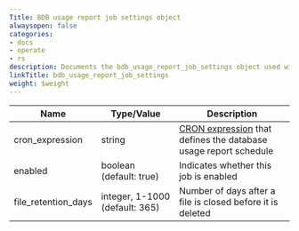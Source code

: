 ```yaml
---
Title: BDB usage report job settings object
alwaysopen: false
categories:
- docs
- operate
- rs
description: Documents the bdb_usage_report_job_settings object used with Redis Enterprise Software REST API calls.
linkTitle: bdb_usage_report_job_settings
weight: $weight
---
```


| Name | Type/Value | Description |
|------|------------|-------------|
| cron_expression | string | [CRON expression](https://en.wikipedia.org/wiki/Cron#CRON_expression) that defines the database usage report schedule |
| enabled | boolean (default: true) | Indicates whether this job is enabled |
| file_retention_days | integer, 1-1000 (default: 365) | Number of days after a file is closed before it is deleted |
